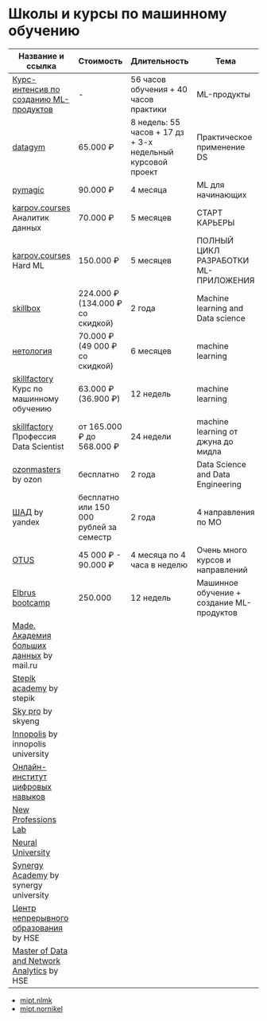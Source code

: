 # Школы и курсы по машинному обучению
| Название и ссылка | Стоимость | Длительность | Тема |
|--|--|--|--|
| [Курс-интенсив по созданию ML-продуктов](https://maths-h.com/ru/mlprototype?utm=timepad.ru_workshop) | - | 56 часов обучения + 40 часов практики | ML-продукты |
| [datagym](https://datagym.ru) | 65.000 ₽ | 8 недель: 55 часов + 17 дз + 3-х недельный курсовой проект | Практическое применение DS |
| [pymagic](https://pymagic.ru) | 90.000 ₽ | 4 месяца | ML для начинающих |
| [karpov.courses](https://karpov.courses/analytics) Аналитик данных | 70.000 ₽ | 5 месяцев | СТАРТ КАРЬЕРЫ |
| [karpov.courses](https://karpov.courses/ml-hard) Hard ML | 150.000 ₽ | 5 месяцев | ПОЛНЫЙ ЦИКЛ РАЗРАБОТКИ ML-ПРИЛОЖЕНИЯ |
| [skillbox](https://skillbox.ru/course/profession-machine-learning/) | 224.000 ₽ (134.000 ₽ со скидкой) | 2 года | Machine learning and Data science |
| [нетология](https://netology.ru/programs/machine-learn) | 70.000 ₽ (49 000 ₽ со скидкой) | 6 месяцев | machine learning |
| [skillfactory](https://skillfactory.ru/machine-learning) Курс по машинному обучению | 63.000 ₽ (36.900 ₽) | 12 недель | machine learning |
| [skillfactory](https://skillfactory.ru/machine-learning) Профессия Data Scientist | от 165.000 ₽ до 568.000 ₽ | 24 недели | machine learning от джуна до мидла |
| [ozonmasters](https://ozonmasters.ru) by ozon | бесплатно | 2 года | Data Science and Data Engineering |
| [ШАД](https://yandexdataschool.ru) by yandex | бесплатно или 150 000 рублей за семестр | 2 года | 4 направления по МО |
| [OTUS](https://drive.google.com/file/d/1mXyMV4bC0TOQTQDBnTxJgSWu0zXioaph/view) | 45 000 ₽ - 90.000 ₽ | 4 месяца по 4 часа в неделю | Очень много курсов и направлений |
| [Elbrus bootcamp](https://elbrusboot.camp/datascience/) | 250.000 | 12 недель | Машинное обучение + создание ML-продуктов |
| [Made. Академия больших данных](https://data.mail.ru) by mail.ru
| [Stepik academy](https://academy.stepik.org) by stepik
| [Sky pro](https://sky.pro/) by skyeng
| [Innopolis](https://stc.innopolis.university/pcs?utm_source=Instagram_Feed&utm_medium=23848087057560275&utm_campaign=23848091249950275&utm_content=23848091249920275&fbclid=PAAaaDrH_1Cv_8ngBinqqJLh0Ez4WwFj4RrlMFtVFSAiCuQ0kZcxlaCY_DdVw_aem_ASaWKIAUBYL_e8oyuf8webWHS6u1T9U6EAttk3vCfpM01JJH8MZQusdP9ZXz23Oc616duNLcsgCUiNSDn_iGEtjKRIbX5oU8b4YvoCi8cgY-kAvQiM4n-NX2yiSJQeiWdpw) by innopolis university
| [Онлайн-институт цифровых навыков](https://firstdigital.institute)
| [New Professions Lab](https://newprolab.com/ru/bigdata/?utm_source=telegram&utm_medium=cpm&utm_campaign=bigdata&utm_term=ai_machinelearning_big_data)
| [Neural University](https://intensive.neural-university.ru/?rs=facebook24_%7B%7Bcampaign.id%7D%7D_%7B%7Badset.id%7D%7D_%7B%7Bad.id%7D%7D)
| [Synergy Academy](https://synergyacademy.com/) by synergy university
| [Центр непрерывного образования](https://cs.hse.ru/dpo/analyst?utm_source=insta&utm_medium=cpc&utm_campaign=andan1) by HSE
| [Master of Data and Network Analytics](https://hse-mdna.com) by HSE
-  [mipt.nlmk](https://mipt.nlmk.com/?utm_campaign=nlmk-lited&utm_source=emailmipt-coursera&utm_medium=email#plan)
- [mipt.nornikel](https://www.nornickel-ai-industrial.com)
